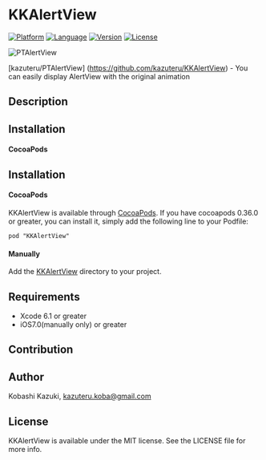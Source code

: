 KKAlertView
====

[![Platform](http://img.shields.io/badge/platform-ios-blue.svg?style=flat
)](https://developer.apple.com/iphone/index.action)
[![Language](http://img.shields.io/badge/language-swift-brightgreen.svg?style=flat
)](https://developer.apple.com/swift)
[![Version](https://img.shields.io/cocoapods/v/KKAlertView.svg?style=flat)](http://cocoapods.org/pods/KKAlertView)
[![License](https://img.shields.io/cocoapods/l/KKAlertView.svg?style=flat)](http://cocoapods.org/pods/KKAlertView)

![PTAlertView](./SampleImage/alertView.gif)   


[kazuteru/PTAlertView]
(https://github.com/kazuteru/KKAlertView) - You can easily display AlertView with the original animation

## Description

## Installation

#### CocoaPods

## Installation

#### CocoaPods

KKAlertView is available through [CocoaPods](http://cocoapods.org). If you have cocoapods 0.36.0 or greater, you can install
it, simply add the following line to your Podfile:

    pod "KKAlertView"

#### Manually

Add the [KKAlertView](./KKAlertView) directory to your project. 

## Requirements

- Xcode 6.1 or greater
- iOS7.0(manually only) or greater

## Contribution

## Author
Kobashi Kazuki, [kazuteru.koba@gmail.com](kazuteru.koba@gmail.com)

## License

KKAlertView is available under the MIT license. See the LICENSE file for more info.